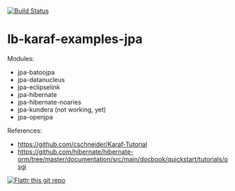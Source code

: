 [![Build Status](https://travis-ci.org/lburgazzoli/lb-karaf-examples-jpa.png?branch=master)](https://travis-ci.org/lburgazzoli/lb-karaf-examples-jpa)


lb-karaf-examples-jpa
=================

Modules:
- jpa-batoojpa
- jpa-datanucleus
- jpa-eclipselink
- jpa-hibernate
- jpa-hibernate-noaries
- jpa-kundera (not working, yet)
- jpa-openjpa

References:
- https://github.com/cschneider/Karaf-Tutorial
- https://github.com/hibernate/hibernate-orm/tree/master/documentation/src/main/docbook/quickstart/tutorials/osgi


[![Flattr this git repo](http://api.flattr.com/button/button-static-50x60.png)](https://flattr.com/submit/auto?user_id=lburgazzoli&url=https://github.com/lburgazzoli/lb-karaf-examples-jpa&title=lb-karaf-examples-jpa&language=java&tags=github&category=software) 


